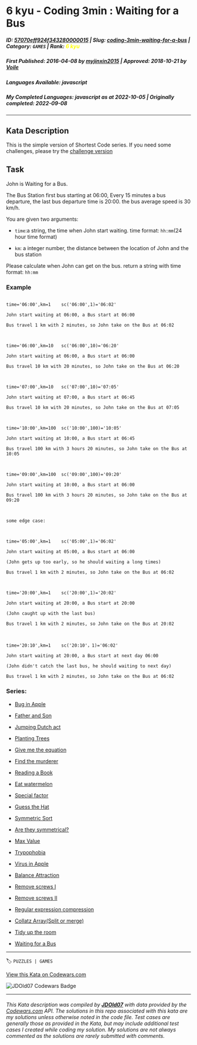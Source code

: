 # 6 kyu - Coding 3min : Waiting for a Bus

##### **ID**: [57070eff924f343280000015](https://www.codewars.com/kata/57070eff924f343280000015) | **Slug**: [coding-3min-waiting-for-a-bus](https://www.codewars.com/kata/57070eff924f343280000015) | **Category**: `GAMES` | **Rank**: <span style="color:yellow">6 kyu</span>

##### **First Published**: 2016-04-08 ***by*** [myjinxin2015](https://www.codewars.com/users/myjinxin2015) | **Approved**: 2018-10-21 ***by*** [Voile](https://www.codewars.com/users/Voile)

##### **Languages Available**: javascript

##### **My Completed Languages**: javascript ***as at*** 2022-10-05 | **Originally completed**: 2022-09-08

---

## Kata Description




This is the simple version of Shortest Code series. If you need some challenges, please try the [challenge version](http://www.codewars.com/kata/5705da6ccb7293991300055f)



## Task



John is Waiting for a Bus. 



The Bus Station first bus starting at 06:00, Every 15 minutes a bus departure, the last bus departure time is 20:00. the bus average speed is 30 km/h.



You are given two arguments: 



- ```time```:a string, the time when John start waiting. time format: ```hh:mm```(24 hour time format)



- ```km```: a integer number, the distance between the location of John and the bus station



Please calculate when John can get on the bus. return a string with time format: ```hh:mm```



### Example

```

time='06:00',km=1    sc('06:00',1)='06:02'

John start waiting at 06:00, a Bus start at 06:00

Bus travel 1 km with 2 minutes, so John take on the Bus at 06:02



time='06:00',km=10   sc('06:00',10)='06:20'

John start waiting at 06:00, a Bus start at 06:00

Bus travel 10 km with 20 minutes, so John take on the Bus at 06:20



time='07:00',km=10   sc('07:00',10)='07:05'

John start waiting at 07:00, a Bus start at 06:45

Bus travel 10 km with 20 minutes, so John take on the Bus at 07:05



time='10:00',km=100  sc('10:00',100)='10:05'

John start waiting at 10:00, a Bus start at 06:45

Bus travel 100 km with 3 hours 20 minutes, so John take on the Bus at 10:05



time='09:00',km=100  sc('09:00',100)='09:20'

John start waiting at 10:00, a Bus start at 06:00

Bus travel 100 km with 3 hours 20 minutes, so John take on the Bus at 09:20



some edge case:



time='05:00',km=1    sc('05:00',1)='06:02'

John start waiting at 05:00, a Bus start at 06:00

(John gets up too early, so he should waiting a long times)

Bus travel 1 km with 2 minutes, so John take on the Bus at 06:02



time='20:00',km=1    sc('20:00',1)='20:02'

John start waiting at 20:00, a Bus start at 20:00

(John caught up with the last bus)

Bus travel 1 km with 2 minutes, so John take on the Bus at 20:02



time='20:10',km=1    sc('20:10'，1)='06:02'

John start waiting at 20:00, a Bus start at next day 06:00

(John didn't catch the last bus, he should waiting to next day)

Bus travel 1 km with 2 minutes, so John take on the Bus at 06:02

```

       

    

### Series:

 - [Bug in Apple](http://www.codewars.com/kata/56fe97b3cc08ca00e4000dc9)

 - [Father and Son](http://www.codewars.com/kata/56fe9a0c11086cd842000008)

 - [Jumping Dutch act](http://www.codewars.com/kata/570bcd9715944a2c8e000009)

 - [Planting Trees](http://www.codewars.com/kata/5710443187a36a9cee0005a1)

 - [Give me the equation](http://www.codewars.com/kata/56fe9b65cc08cafbc5000de3)

 - [Find the murderer](http://www.codewars.com/kata/570f3fc5b29c702c5500043e)

 - [Reading a Book](http://www.codewars.com/kata/570ca6a520c69f39dd0016d4)

 - [Eat watermelon](http://www.codewars.com/kata/570df12ce6e9282a7d000947)

 - [Special factor](http://www.codewars.com/kata/570e5d0b93214b1a950015b1)

 - [Guess the Hat](http://www.codewars.com/kata/570ef7a834e61306da00035b)

 - [Symmetric Sort](http://www.codewars.com/kata/5705aeb041e5befba20010ba)

 - [Are they symmetrical?](http://www.codewars.com/kata/5705cc3161944b10fd0004ba)

 - [Max Value](http://www.codewars.com/kata/570771871df89cf59b000742)

 - [Trypophobia](http://www.codewars.com/kata/56fe9ffbc25bf33fff000f7c)

 - [Virus in Apple](http://www.codewars.com/kata/5700af83d1acef83fd000048)

 - [Balance Attraction](http://www.codewars.com/kata/57033601e55d30d3e0000633)

 - [Remove screws I](http://www.codewars.com/kata/5710a50d336aed828100055a)

 - [Remove screws II](http://www.codewars.com/kata/5710a8fd336aed00d9000594)

 - [Regular expression compression](http://www.codewars.com/kata/570bae4b0237999e940016e9)

 - [Collatz Array(Split or merge)](http://www.codewars.com/kata/56fe9d579b7bb6b027000001)

 - [Tidy up the room](http://www.codewars.com/kata/5703ace6e55d30d3e0001029)

 - [Waiting for a Bus](http://www.codewars.com/kata/57070eff924f343280000015)

---


🏷 `PUZZLES | GAMES`


[View this Kata on Codewars.com](https://www.codewars.com/kata/57070eff924f343280000015)

![](https://www.codewars.com/users/jdold07/badges/large "JDOld07 Codewars Badge")

---

###### *This Kata description was compiled by [**JDOld07**](https://tpstech.dev) with data provided by the [Codewars.com](https://www.codewars.com) API.  The solutions in this repo associated with this kata are my solutions unless otherwise noted in the code file.  Test cases are generally those as provided in the Kata, but may include additional test cases I created while coding my solution.  My solutions are not always commented as the solutions are rarely submitted with comments.*
